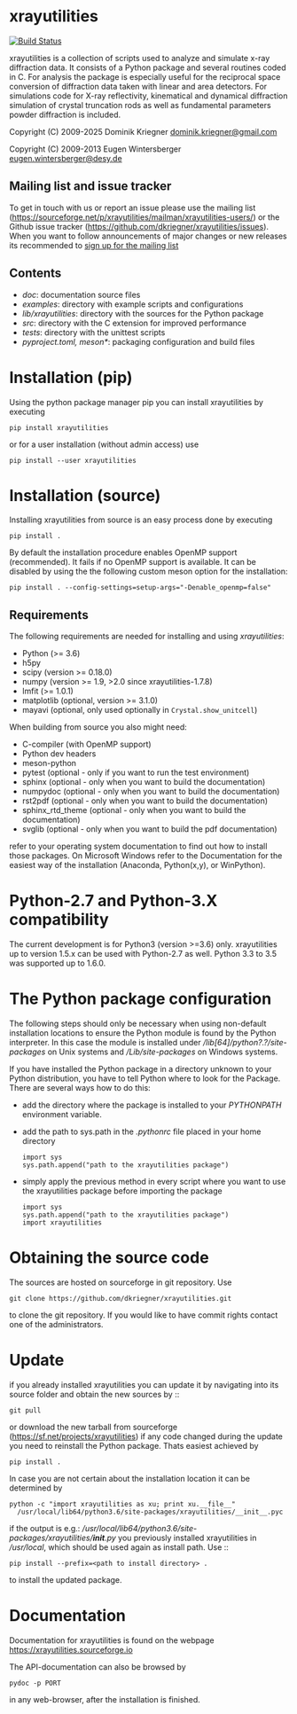 xrayutilities
=============


[![Build Status](https://dev.azure.com/dominikkriegner/xrayutilities/_apis/build/status/dkriegner.xrayutilities?repoName=dkriegner%2Fxrayutilities&branchName=main)](https://dev.azure.com/dominikkriegner/xrayutilities/_build/)

xrayutilities is a collection of scripts used to analyze and simulate x-ray
diffraction data.  It consists of a Python package and several routines coded
in C. For analysis the package is especially useful for the reciprocal space
conversion of diffraction data taken with linear and area detectors. For
simulations code for X-ray reflectivity, kinematical and dynamical diffraction
simulation of crystal truncation rods as well as fundamental parameters powder
diffraction is included.


Copyright (C) 2009-2025 Dominik Kriegner <dominik.kriegner@gmail.com>

Copyright (C) 2009-2013 Eugen Wintersberger <eugen.wintersberger@desy.de>


Mailing list and issue tracker
------------------------------

To get in touch with us or report an issue please use the mailing list
(https://sourceforge.net/p/xrayutilities/mailman/xrayutilities-users/) or the
Github issue tracker (https://github.com/dkriegner/xrayutilities/issues). When
you want to follow announcements of major changes or new releases its
recommended to [sign up for the mailing
list](https://sourceforge.net/projects/xrayutilities/lists/xrayutilities-users)


Contents
--------

* *doc*:                documentation source files
* *examples*:           directory with example scripts and configurations
* *lib/xrayutilities*:  directory with the sources for the Python package
* *src*:                directory with the C extension for improved performance
* *tests*:              directory with the unittest scripts
* *pyproject.toml, meson\**: packaging configuration and build files


Installation (pip)
==================
Using the python package manager pip you can install xrayutilities by executing

    pip install xrayutilities

or for a user installation (without admin access) use

    pip install --user xrayutilities


Installation (source)
=====================
Installing xrayutilities from source is an easy process done by executing

    pip install .

By default the installation procedure enables OpenMP support (recommended).
It fails if no OpenMP support is available. It can be disabled by using the
the following custom meson option for the installation:

    pip install . --config-settings=setup-args="-Denable_openmp=false"

Requirements
------------
The following requirements are needed for installing and using *xrayutilities*:

- Python (>= 3.6)
- h5py
- scipy (version >= 0.18.0)
- numpy (version >= 1.9, >2.0 since xrayutilities-1.7.8)
- lmfit (>= 1.0.1)
- matplotlib (optional, version >= 3.1.0)
- mayavi (optional, only used optionally in `Crystal.show_unitcell`)

When building from source you also might need:

- C-compiler (with OpenMP support)
- Python dev headers
- meson-python
- pytest (optional - only if you want to run the test environment)
- sphinx (optional - only when you want to build the documentation)
- numpydoc (optional - only when you want to build the documentation)
- rst2pdf (optional - only when you want to build the documentation)
- sphinx_rtd_theme (optional - only when you want to build the documentation)
- svglib (optional - only when you want to build the pdf documentation)

refer to your operating system documentation to find out how to install
those packages. On Microsoft Windows refer to the Documentation for the
easiest way of the installation (Anaconda, Python(x,y), or WinPython).

Python-2.7 and Python-3.X compatibility
=======================================

The current development is for Python3 (version >=3.6) only. xrayutilities up
to version 1.5.x can be used with Python-2.7 as well. Python 3.3 to 3.5 was
supported up to 1.6.0.

The Python package configuration
================================

The following steps should only be necessary when using non-default
installation locations to ensure the Python module is found by the Python
interpreter. In this case the module is installed under
*<prefix>/lib[64]/python?.?/site-packages* on Unix systems and
*<prefix>/Lib/site-packages* on Windows systems.

If you have installed the Python package in a directory unknown to your Python
distribution, you have to tell Python where to look for the Package.  There are
several ways how to do this:

- add the directory where the package is installed to your
  *PYTHONPATH* environment variable.

- add the path to sys.path in the *.pythonrc* file placed in your home
  directory

      import sys
      sys.path.append("path to the xrayutilities package")

- simply apply the previous method in every script where you want to
  use the xrayutilities package before importing the package

      import sys
      sys.path.append("path to the xrayutilities package")
      import xrayutilities

Obtaining the source code
=========================

The sources are hosted on sourceforge in git repository.
Use

    git clone https://github.com/dkriegner/xrayutilities.git

to clone the git repository. If you would like to have commit rights
contact one of the administrators.

Update
======

if you already installed xrayutilities you can update it by navigating into
its source folder and obtain the new sources by ::

    git pull

or download the new tarball from sourceforge
(https://sf.net/projects/xrayutilities) if any code changed during the update you
need to reinstall the Python package. Thats easiest achieved by

    pip install .

In case you are not certain about the installation location it can be determined by

    python -c "import xrayutilities as xu; print xu.__file__"
      /usr/local/lib64/python3.6/site-packages/xrayutilities/__init__.pyc

if the output is e.g.: */usr/local/lib64/python3.6/site-packages/xrayutilities/__init__.py*
you previously installed xrayutilities in */usr/local*, which should be used
again as install path. Use ::

    pip install --prefix=<path to install directory> .

to install the updated package.


Documentation
=============

Documentation for xrayutilities is found on the webpage
https://xrayutilities.sourceforge.io

The API-documentation can also be browsed by

    pydoc -p PORT

in any web-browser, after the installation is finished.
